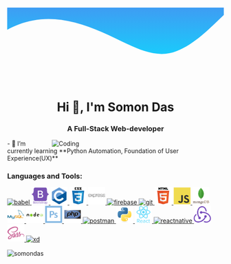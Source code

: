 <svg id="wave" style="transform: rotate(180deg); transition: all 0.3s ease 0s; user-select: auto;" viewBox="0 0 1440 490" version="1.1" xmlns="http://www.w3.org/2000/svg"><defs style="user-select: auto;"><linearGradient id="sw-gradient-0" x1="0" x2="0" y1="1" y2="0" style="user-select: auto;"><stop stop-color="rgba(62, 157.162, 243, 1)" offset="0%" style="user-select: auto;"></stop><stop stop-color="rgba(11, 221.939, 255, 1)" offset="100%" style="user-select: auto;"></stop></linearGradient></defs><path style="transform: translate(0px, 0px); opacity: 1; user-select: auto;" fill="url(#sw-gradient-0)" d="M0,441L60,383.8C120,327,240,212,360,187.8C480,163,600,229,720,285.8C840,343,960,392,1080,408.3C1200,425,1320,408,1440,343C1560,278,1680,163,1800,138.8C1920,114,2040,180,2160,228.7C2280,278,2400,310,2520,343C2640,376,2760,408,2880,351.2C3000,294,3120,147,3240,89.8C3360,33,3480,65,3600,138.8C3720,212,3840,327,3960,367.5C4080,408,4200,376,4320,359.3C4440,343,4560,343,4680,302.2C4800,261,4920,180,5040,171.5C5160,163,5280,229,5400,245C5520,261,5640,229,5760,187.8C5880,147,6000,98,6120,106.2C6240,114,6360,180,6480,179.7C6600,180,6720,114,6840,147C6960,180,7080,310,7200,334.8C7320,359,7440,278,7560,253.2C7680,229,7800,261,7920,253.2C8040,245,8160,196,8280,155.2C8400,114,8520,82,8580,65.3L8640,49L8640,490L8580,490C8520,490,8400,490,8280,490C8160,490,8040,490,7920,490C7800,490,7680,490,7560,490C7440,490,7320,490,7200,490C7080,490,6960,490,6840,490C6720,490,6600,490,6480,490C6360,490,6240,490,6120,490C6000,490,5880,490,5760,490C5640,490,5520,490,5400,490C5280,490,5160,490,5040,490C4920,490,4800,490,4680,490C4560,490,4440,490,4320,490C4200,490,4080,490,3960,490C3840,490,3720,490,3600,490C3480,490,3360,490,3240,490C3120,490,3000,490,2880,490C2760,490,2640,490,2520,490C2400,490,2280,490,2160,490C2040,490,1920,490,1800,490C1680,490,1560,490,1440,490C1320,490,1200,490,1080,490C960,490,840,490,720,490C600,490,480,490,360,490C240,490,120,490,60,490L0,490Z"></path></svg>
<h1 align="center">Hi 👋, I'm Somon Das</h1>
<h3 align="center">A Full-Stack Web-developer </h3>
<img align="right" alt="Coding" width="400" src="https://i.giphy.com/media/qgQUggAC3Pfv687qPC/giphy.webp">
- 🌱 I’m currently learning **Python Automation, Foundation of User Experience(UX)**


<p align="left">
</p>

<h3 align="left">Languages and Tools:</h3>
<p align="left"> <a href="https://babeljs.io/" target="_blank" rel="noreferrer"> <img src="https://www.vectorlogo.zone/logos/babeljs/babeljs-icon.svg" alt="babel" width="40" height="40"/> </a> <a href="https://getbootstrap.com" target="_blank" rel="noreferrer"> <img src="https://raw.githubusercontent.com/devicons/devicon/master/icons/bootstrap/bootstrap-plain-wordmark.svg" alt="bootstrap" width="40" height="40"/> </a> <a href="https://www.cprogramming.com/" target="_blank" rel="noreferrer"> <img src="https://raw.githubusercontent.com/devicons/devicon/master/icons/c/c-original.svg" alt="c" width="40" height="40"/> </a> <a href="https://www.w3schools.com/css/" target="_blank" rel="noreferrer"> <img src="https://raw.githubusercontent.com/devicons/devicon/master/icons/css3/css3-original-wordmark.svg" alt="css3" width="40" height="40"/> </a> <a href="https://expressjs.com" target="_blank" rel="noreferrer"> <img src="https://raw.githubusercontent.com/devicons/devicon/master/icons/express/express-original-wordmark.svg" alt="express" width="40" height="40"/> </a> <a href="https://firebase.google.com/" target="_blank" rel="noreferrer"> <img src="https://www.vectorlogo.zone/logos/firebase/firebase-icon.svg" alt="firebase" width="40" height="40"/> </a> <a href="https://git-scm.com/" target="_blank" rel="noreferrer"> <img src="https://www.vectorlogo.zone/logos/git-scm/git-scm-icon.svg" alt="git" width="40" height="40"/> </a> <a href="https://www.w3.org/html/" target="_blank" rel="noreferrer"> <img src="https://raw.githubusercontent.com/devicons/devicon/master/icons/html5/html5-original-wordmark.svg" alt="html5" width="40" height="40"/> </a> <a href="https://developer.mozilla.org/en-US/docs/Web/JavaScript" target="_blank" rel="noreferrer"> <img src="https://raw.githubusercontent.com/devicons/devicon/master/icons/javascript/javascript-original.svg" alt="javascript" width="40" height="40"/> </a> <a href="https://www.mongodb.com/" target="_blank" rel="noreferrer"> <img src="https://raw.githubusercontent.com/devicons/devicon/master/icons/mongodb/mongodb-original-wordmark.svg" alt="mongodb" width="40" height="40"/> </a> <a href="https://www.mysql.com/" target="_blank" rel="noreferrer"> <img src="https://raw.githubusercontent.com/devicons/devicon/master/icons/mysql/mysql-original-wordmark.svg" alt="mysql" width="40" height="40"/> </a> <a href="https://nodejs.org" target="_blank" rel="noreferrer"> <img src="https://raw.githubusercontent.com/devicons/devicon/master/icons/nodejs/nodejs-original-wordmark.svg" alt="nodejs" width="40" height="40"/> </a> <a href="https://www.photoshop.com/en" target="_blank" rel="noreferrer"> <img src="https://raw.githubusercontent.com/devicons/devicon/master/icons/photoshop/photoshop-line.svg" alt="photoshop" width="40" height="40"/> </a> <a href="https://www.php.net" target="_blank" rel="noreferrer"> <img src="https://raw.githubusercontent.com/devicons/devicon/master/icons/php/php-original.svg" alt="php" width="40" height="40"/> </a> <a href="https://postman.com" target="_blank" rel="noreferrer"> <img src="https://www.vectorlogo.zone/logos/getpostman/getpostman-icon.svg" alt="postman" width="40" height="40"/> </a> <a href="https://www.python.org" target="_blank" rel="noreferrer"> <img src="https://raw.githubusercontent.com/devicons/devicon/master/icons/python/python-original.svg" alt="python" width="40" height="40"/> </a> <a href="https://reactjs.org/" target="_blank" rel="noreferrer"> <img src="https://raw.githubusercontent.com/devicons/devicon/master/icons/react/react-original-wordmark.svg" alt="react" width="40" height="40"/> </a> <a href="https://reactnative.dev/" target="_blank" rel="noreferrer"> <img src="https://reactnative.dev/img/header_logo.svg" alt="reactnative" width="40" height="40"/> </a> <a href="https://redux.js.org" target="_blank" rel="noreferrer"> <img src="https://raw.githubusercontent.com/devicons/devicon/master/icons/redux/redux-original.svg" alt="redux" width="40" height="40"/> </a> <a href="https://sass-lang.com" target="_blank" rel="noreferrer"> <img src="https://raw.githubusercontent.com/devicons/devicon/master/icons/sass/sass-original.svg" alt="sass" width="40" height="40"/> </a> <a href="https://www.adobe.com/products/xd.html" target="_blank" rel="noreferrer"> <img src="https://cdn.worldvectorlogo.com/logos/adobe-xd.svg" alt="xd" width="40" height="40"/> </a> </p>

<p><img align="center" src="https://github-readme-stats.vercel.app/api/top-langs?username=somondas&show_icons=true&locale=en&layout=compact" alt="somondas" /></p>

